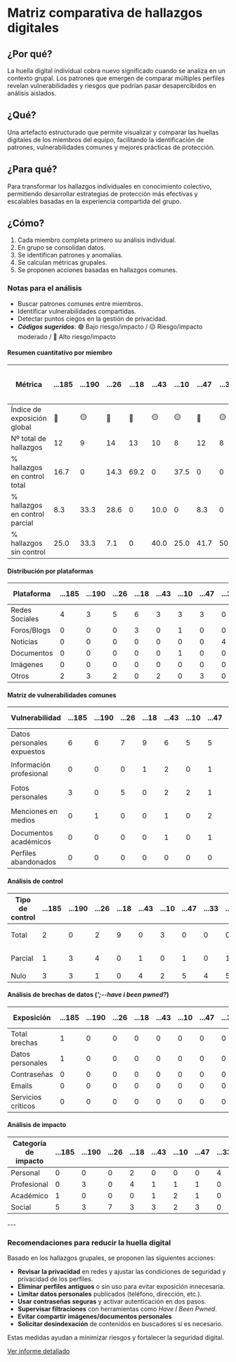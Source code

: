 # Matriz comparativa de hallazgos digitales

## ¿Por qué?

La huella digital individual cobra nuevo significado cuando se analiza en un contexto grupal. Los patrones que emergen de comparar múltiples perfiles revelan vulnerabilidades y riesgos que podrían pasar desapercibidos en análisis aislados.

## ¿Qué?

Una artefacto estructurado que permite visualizar y comparar las huellas digitales de los miembros del equipo, facilitando la identificación de patrones, vulnerabilidades comunes y mejores prácticas de protección.

## ¿Para qué?

Para transformar los hallazgos individuales en conocimiento colectivo, permitiendo desarrollar estrategias de protección más efectivas y escalables basadas en la experiencia compartida del grupo.

## ¿Cómo?

1. Cada miembro completa primero su análisis individual.
1. En grupo se consolidan datos.
1. Se identifican patrones y anomalías.
1. Se calculan métricas grupales.
1. Se proponen acciones basadas en hallazgos comunes.

### Notas para el análisis

- Buscar patrones comunes entre miembros.
- Identificar vulnerabilidades compartidas.
- Detectar puntos ciegos en la gestión de privacidad.
- ***Códigos sugeridos***: 🟢 Bajo riesgo/impacto / 🟡 Riesgo/impacto moderado / 🔴 Alto riesgo/impacto


#### Resumen cuantitativo por miembro

<div align=center>

| Métrica                          | ...185 | ...190 | ...26 | ...18 | ...43 | ...10 | ...47 | ...33 | ...31 | Patrón grupal (Media y desviación) |
|----------------------------------|--------|--------|------|------|------|------|------|------|------|--------------------------------|
| Índice de exposición global      |   🔴   |   🟡   |  🔴  |  🔴  |  🟡  |  🟡  |  🔴  |  🟡  |  🔴  |   🔴 (media) / 🟡 (desv.)     |
| Nº total de hallazgos            |   12   |   9    |  14  |  13  |  10  |  8   |  12  |  8   |  11  |  10.8 (±2.1)                  |
| % hallazgos en control total     |  16.7  |   0    | 14.3 | 69.2 |   0  | 37.5 |   0  |   0  |   0  |  15.3% (±19.6)                |
| % hallazgos en control parcial   |  8.3   |  33.3  | 28.6 |   0  | 10.0 |   0  |  8.3 |   0  |  9.1 |  10.9% (±10.8)                |
| % hallazgos sin control          |  25.0  |  33.3  |  7.1 |   0  | 40.0 | 25.0 | 41.7 | 50.0 | 45.5 | 29.7% (±15.3)                 |



</div>

#### Distribución por plataformas

<div align=center>

| Plataforma     | ...185 | ...190 | ...26 | ...18 | ...43 | ...10 | ...47 | ...33 | ...31 | Total grupo |
|----------------|--------|--------|------|------|------|------|------|------|------|--------------|
| Redes Sociales | 4      | 3      | 5    | 6    | 3    | 3    | 3    | 0    | 3    | 30           |
| Foros/Blogs    | 0      | 0      | 0    | 3    | 0    | 1    | 0    | 0    | 0    | 4            |
| Noticias       | 0      | 0      | 0    | 0    | 0    | 0    | 0    | 4    | 0    | 4            |
| Documentos     | 0      | 0      | 0    | 0    | 0    | 1    | 0    | 0    | 0    | 1            |
| Imágenes       | 0      | 0      | 0    | 0    | 0    | 0    | 0    | 0    | 0    | 0            |
| Otros          | 2      | 3      | 2    | 0    | 2    | 0    | 3    | 0    | 3    | 15           |


</div>

#### Matriz de vulnerabilidades comunes

<div align=center>

| Vulnerabilidad             | ...185 | ...190 | ...26 | ...18 | ...43 | ...10 | ...47 | ...33 | ...31 | % Grupo | Riesgo medio |
|----------------------------|--------|--------|------|------|------|------|------|------|------|--------|--------------|
| Datos personales expuestos | 6      | 6      | 7    | 9    | 6    | 5    | 5    | 4    | 6    | 100%   | 🔴 Alto     |
| Información profesional    | 0      | 0      | 0    | 1    | 2    | 0    | 1    | 0    | 1    | 44.4%  | 🟡 Moderado |
| Fotos personales           | 3      | 0      | 5    | 0    | 2    | 2    | 1    | 0    | 2    | 55.6%  | 🟡 Moderado |
| Menciones en medios        | 0      | 1      | 0    | 0    | 1    | 0    | 2    | 0    | 0    | 33.3%  | 🟡 Moderado |
| Documentos académicos      | 0      | 0      | 0    | 0    | 1    | 0    | 1    | 0    | 0    | 22.2%  | 🟢 Bajo     |
| Perfiles abandonados       | 0      | 0      | 0    | 0    | 0    | 0    | 0    | 0    | 0    | 0%     | 🟢 Bajo     |



</div>

#### Análisis de control

<div align=center>

| Tipo de control | ...185 | ...190 | ...26 | ...18 | ...43 | ...10 | ...47 | ...33 | ...31 | % Grupo | Riesgo promedio |
|-----------------|--------|--------|------|------|------|------|------|------|------|--------|----------------|
| Total           | 2      | 0      | 2    | 9    | 0    | 3    | 0    | 0    | 0    | 22.2%  | 🟡 Moderado    |
| Parcial         | 1      | 3      | 4    | 0    | 1    | 0    | 1    | 0    | 1    | 33.3%  | 🟡 Moderado    |
| Nulo            | 3      | 3      | 1    | 0    | 4    | 2    | 5    | 4    | 5    | 44.4%  | 🔴 Alto        |



</div>

#### Análisis de brechas de datos (*';--have i been pwned?*)

<div align=center>

| Exposición         | ...185 | ...190 | ...26 | ...18 | ...43 | ...10 | ...47 | ...33 | ...31 | % Grupal |
|--------------------|--------|--------|------|------|------|------|------|------|------|---------|
| Total brechas      | 1      | 0      | 0    | 0    | 0    | 0    | 0    | 0    | 0    | 100%    |
| Datos personales   | 1      | 0      | 0    | 0    | 0    | 0    | 0    | 0    | 0    | 100%    |
| Contraseñas        | 0      | 0      | 0    | 0    | 0    | 0    | 0    | 0    | 0    | 0%      |
| Emails             | 0      | 0      | 0    | 0    | 0    | 0    | 0    | 0    | 0    | 0%      |
| Servicios críticos | 0      | 0      | 0    | 0    | 0    | 0    | 0    | 0    | 0    | 0%      |



</div>

#### Análisis de impacto

<div align=center>
  
| Categoría de impacto | ...185 | ...190 | ...26 | ...18 | ...43 | ...10 | ...47 | ...33 | ...31 | Impacto grupal |
|----------------------|--------|--------|------|------|------|------|------|------|------|----------------|
| Personal             |    0   |   0    |  0   |   2  |   0  |  0   |  0   |   4  |   0  |       6        |
| Profesional          |    0   |   3    |  0   |   4  |   1  |   1  |  1   |   0  |   1  |       11       |
| Académico            |    1   |   0    |  0   |   0  |   1  |   2  |  1   |   0  |   0  |       5        |
| Social               |    5   |   3    |  7   |   3  |   3  |   2  |  3   |   0  |   5  |       31       |


</div>
---

### Recomendaciones para reducir la huella digital

Basado en los hallazgos grupales, se proponen las siguientes acciones:

- **Revisar la privacidad** en redes y ajustar las condiciones de seguridad y privacidad de los perfiles.
- **Eliminar perfiles antiguos** o sin uso para evitar exposición innecesaria.
- **Limitar datos personales** publicados (teléfono, dirección, etc.).
- **Usar contraseñas seguras** y activar autenticación en dos pasos.
- **Supervisar filtraciones** con herramientas como *Have I Been Pwned*.
- **Evitar compartir imágenes/documentos personales** 
- **Solicitar desindexación** de contenidos en buscadores si es necesario.

Estas medidas ayudan a minimizar riesgos y fortalecer la seguridad digital.

[Ver informe detallado](https://docs.google.com/document/d/1LCfvXXZLCyYQgueVea3vVtMLjvc5ItpAJ2b4AUr-6tU/edit?usp=sharing)


</div>


</div>
